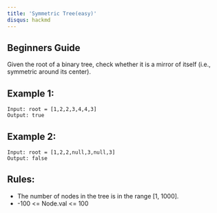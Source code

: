 ```yaml
---
title: 'Symmetric Tree(easy)'
disqus: hackmd
---
```


## Beginners Guide

Given the root of a binary tree, check whether it is a mirror of itself (i.e., symmetric around its center).


Example 1:
---
```go=
Input: root = [1,2,2,3,4,4,3]
Output: true
```

Example 2:
---
```go=
Input: root = [1,2,2,null,3,null,3]
Output: false
```

Rules:
---
* The number of nodes in the tree is in the range [1, 1000].
* -100 <= Node.val <= 100